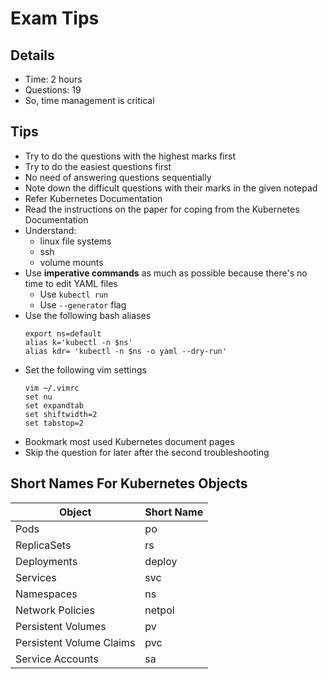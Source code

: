# Exam Tips

## Details

* Time: 2 hours
* Questions: 19
* So, time management is critical

## Tips

* Try to do the questions with the highest marks first
* Try to do the easiest questions first
* No need of answering questions sequentially
* Note down the difficult questions with their marks in the given notepad
* Refer Kubernetes Documentation
* Read the instructions on the paper for coping from the Kubernetes Documentation
* Understand:
  * linux file systems
  * ssh
  * volume mounts
* Use **imperative commands** as much as possible because there's no time to edit YAML files
  * Use `kubectl run`
  * Use `--generator` flag
* Use the following bash aliases
  ```shell
  export ns=default
  alias k='kubectl -n $ns'
  alias kdr= 'kubectl -n $ns -o yaml --dry-run'
  ```
* Set the following vim settings
  ```shell
  vim ~/.vimrc
  set nu
  set expandtab
  set shiftwidth=2
  set tabstop=2
  ```
* Bookmark most used Kubernetes document pages
* Skip the question for later after the second troubleshooting

## Short Names For Kubernetes Objects

| Object                   | Short Name |
|--------------------------|------------|
| Pods                     | po         |
| ReplicaSets              | rs         |
| Deployments              | deploy     |
| Services                 | svc        |
| Namespaces               | ns         |
| Network Policies         | netpol     |
| Persistent Volumes       | pv         |
| Persistent Volume Claims | pvc        |
| Service Accounts         | sa         |
